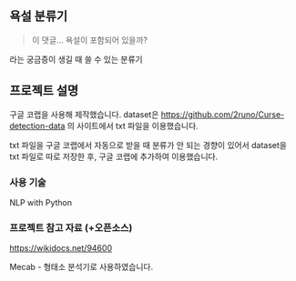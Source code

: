 ## 욕설 분류기

> 이 댓글... 욕설이 포함되어 있을까?

라는 궁금증이 생길 때 쓸 수 있는 분류기

## 프로젝트 설명

구글 코랩을 사용해 제작했습니다. dataset은 https://github.com/2runo/Curse-detection-data 의 사이트에서 txt 파일을 이용했습니다.

txt 파일을 구글 코랩에서 자동으로 받을 때 분류가 안 되는 경향이 있어서 dataset을 txt 파일로 따로 저장한 후, 구글 코랩에 추가하여 이용했습니다.

### 사용 기술

NLP with Python

### 프로젝트 참고 자료 (+오픈소스)

https://wikidocs.net/94600

Mecab - 형태소 분석기로 사용하였습니다.
